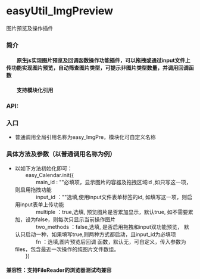 # easyUtil_ImgPreview
  图片预览及操作插件
<h3>简介</h3>
		<h4>&emsp;&emsp;原生js实现图片预览及回调函数操作功能插件，可以拖拽或通过input文件上传功能实现图片预览，自动筛查图片类型，可提示非图片类型数量，并调用回调函数</h4>
		<h4>&emsp;&emsp;支持模块化引用</h4>
		<h3>API:</h3>
		<h3>入口</h3>
		<ul>
			<li>普通调用全局引用名称为easy_ImgPre，模块化可自定义名称</li>
		</ul>
		<h3>具体方法及参数（以普通调用名称为例）</h3>
		<ul>
			<li>
				以如下方法初始化即可：<br/>
				&emsp;&emsp;easy_Calendar.init({<br/>
				&emsp;&emsp;&emsp;&emsp;main_id : ""必填项，显示图片的容器及拖拽区域id ,如只写这一项，则启用拖拽功能 <br/>
				&emsp;&emsp;&emsp;&emsp;input_id ：""选填,使用input文件表单标签的id, 如填写这一项，则启用input表单上传功能<br/>
				&emsp;&emsp;&emsp;&emsp;multiple ：true,选填, 预览图片是否累加显示，默认true, 如不需要累加，设为false，则每次只显示当前操作图片<br/>
				&emsp;&emsp;&emsp;&emsp;two_methods ：false,选填, 是否启用拖拽和input双功能预览， 默认只启动一种，如果填写true,则两种方式都启动，且input_id为必填项<br/>
				&emsp;&emsp;&emsp;&emsp;fn ：选填,图片预览后回调 函数，默认无，可自定义，传入参数为files，包含最近一次操作的纯图片文件数组。<br/>
				&emsp;&emsp;})<br/>
			</li>
		</ul>
		<h4>兼容性：支持FileReader的浏览器测试均兼容</h4>
